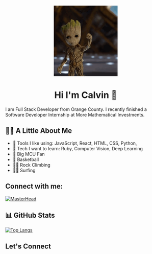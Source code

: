 
<p align="center">
  <img src="https://github.com/CalvinTran7/CalvinTran7/blob/main/hello.gif" />
</p>

<h1 align="center">Hi I'm Calvin 👋 </h1>

I am Full Stack Developer from Orange County. I recently finished a Software Developer Internship at More Mathematical Investments. 

## 🙋‍♂️   A Little About Me
* 🧰  Tools I like using:  JavaScript, React, HTML, CSS, Python,
* 📖  Tech I want to learn: Ruby, Computer Vision, Deep Learning
* 🎥  Big MCU Fan
* 🏀  Basketball
* 🧗‍♂️  Rock Climbing
* 🏄‍♂️  Surfing 

## Connect with me:
[![MasterHead](https://img.shields.io/badge/LinkedIn-0077B5?style=for-the-badge&logo=linkedin&logoColor=white)](www.linkedin.com/in/calvintran7)


## 📊   GitHub Stats
[![Top Langs](https://github-readme-stats.vercel.app/api/top-langs/?username=CalvinTran7&layout=compact)](https://github.com/anuraghazra/github-readme-stats)

## Let's Connect

[]()

